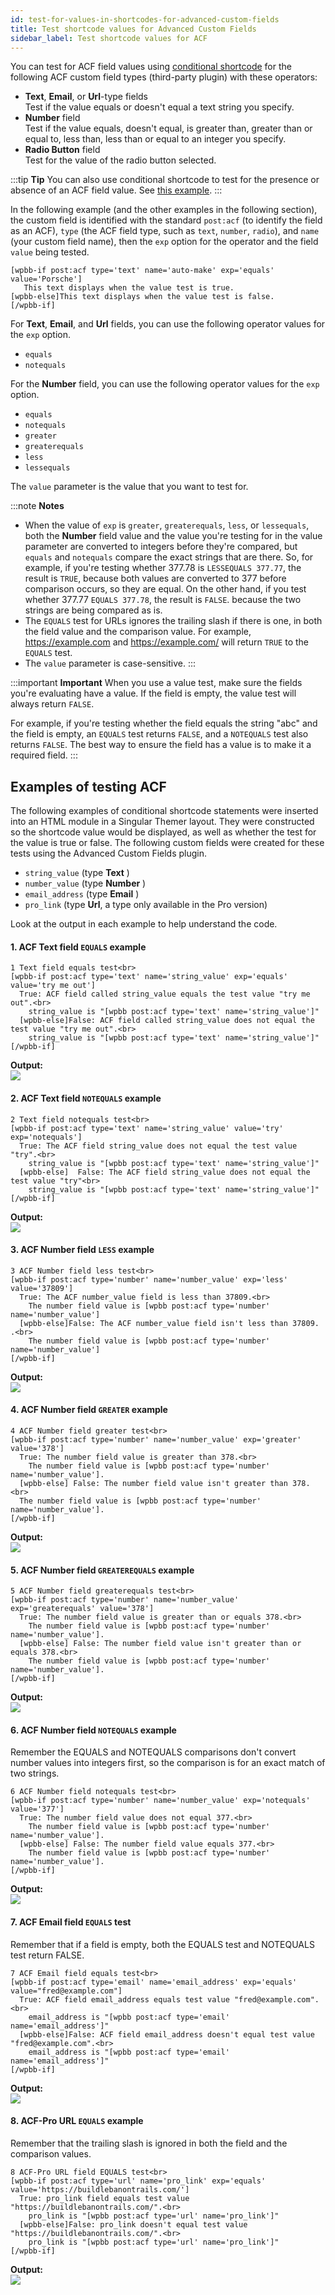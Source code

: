 ```yaml
---
id: test-for-values-in-shortcodes-for-advanced-custom-fields
title: Test shortcode values for Advanced Custom Fields
sidebar_label: Test shortcode values for ACF
---
```


You can test for ACF field values using [conditional shortcode](/beaver-themer/field-connections/conditional-shortcodes-for-field-connections-overview-themer.md) for the following ACF custom field types (third-party plugin) with these operators:

  * **Text**, **Email**, or **Url**-type fields  
  Test if the value equals or doesn't equal a text string you specify.
  * **Number** field  
  Test if the value equals, doesn't equal, is greater than, greater than or equal to, less than, less than or equal to an integer you specify.
  * **Radio Button** field  
  Test for the value of the radio button selected.

:::tip **Tip**
You can also use conditional shortcode to test for the presence or absence of an ACF field value. See [this example](/beaver-themer/field-connections/use-conditional-shortcode-to-test-for-presence-of-content-themer.md/#example-1-label-for-custom-field).
:::

In the following example (and the other examples in the following section), the custom field is identified with the standard `post:acf` (to identify the field as an ACF), `type` (the ACF field type, such as `text`, `number`, `radio`), and `name` (your custom field name), then the `exp` option for the operator and the field `value` being tested.

```markup
[wpbb-if post:acf type='text' name='auto-make' exp='equals' value='Porsche']
   This text displays when the value test is true.
[wpbb-else]This text displays when the value test is false.
[/wpbb-if]
```

For **Text**, **Email**, and **Url** fields, you can use the following operator values for the `exp` option.

  * `equals`
  * `notequals`

For the **Number** field, you can use the following operator values for the `exp` option.

  * `equals`
  * `notequals`
  * `greater`
  * `greaterequals`
  * `less`
  * `lessequals`

The `value` parameter is the value that you want to test for.

:::note **Notes**

  * When the value of `exp` is `greater`, `greaterequals`, `less`, or `lessequals`, both the **Number** field value and the value you're testing for in the value parameter are converted to integers before they're compared, but `equals` and `notequals` compare the exact strings that are there. So, for example, if you're testing whether 377.78 is `LESSEQUALS 377.77`, the result is `TRUE`, because both values are converted to 377 before comparison occurs, so they are equal. On the other hand, if you test whether 377.77 `EQUALS 377.78`, the result is `FALSE`. because the two strings are being compared as is.
  * The `EQUALS` test for URLs ignores the trailing slash if there is one, in both the field value and the comparison value. For example, <https://example.com> and <https://example.com/> will return `TRUE` to the `EQUALS` test.
  * The `value` parameter is case-sensitive.
:::

:::important **Important**
When you use a value test, make sure the fields you're evaluating have a value. If the field is empty, the value test will always return `FALSE`.

For example, if you're testing whether the field equals the string "abc" and the field is empty, an `EQUALS` test returns `FALSE`, and a `NOTEQUALS` test also returns `FALSE`. The best way to ensure the field has a value is to make it a required field.
:::

## Examples of testing ACF

The following examples of conditional shortcode statements were inserted into an HTML module in a Singular Themer layout. They were constructed so the shortcode value would be displayed, as well as whether the test for the value is true or false. The following custom fields were created for these tests using the Advanced Custom Fields plugin.

  * `string_value` (type **Text** )
  * `number_value` (type **Number** )
  * `email_address` (type **Email** )
  * `pro_link` (type **Url**, a type only available in the Pro version)

Look at the output in each example to help understand the code.

#### 1. ACF Text field `EQUALS` example

```markup
1 Text field equals test<br>
[wpbb-if post:acf type='text' name='string_value' exp='equals' value='try me out']
  True: ACF field called string_value equals the test value "try me out".<br>
    string_value is "[wpbb post:acf type='text' name='string_value']"
  [wpbb-else]False: ACF field called string_value does not equal the test value "try me out".<br>
    string_value is "[wpbb post:acf type='text' name='string_value']"
[/wpbb-if]
```

**Output:**  
![](/img/test-for-values-in-shortcodes-for-advanced-custom-fields-5e2f649d.png)

#### 2. ACF Text field `NOTEQUALS` example

```markup
2 Text field notequals test<br>
[wpbb-if post:acf type='text' name='string_value' value='try' exp='notequals']
  True: The ACF field string_value does not equal the test value "try".<br>
    string_value is "[wpbb post:acf type='text' name='string_value']"
  [wpbb-else]  False: The ACF field string_value does not equal the test value "try"<br>
    string_value is "[wpbb post:acf type='text' name='string_value']"
[/wpbb-if]
```

**Output:**  
![](/img/test-for-values-in-shortcodes-for-advanced-custom-fields-9b365dce.png)

#### 3. ACF Number field `LESS` example

```markup
3 ACF Number field less test<br>
[wpbb-if post:acf type='number' name='number_value' exp='less' value='37809']
  True: The ACF number_value field is less than 37809.<br>
    The number field value is [wpbb post:acf type='number' name='number_value']
  [wpbb-else]False: The ACF number_value field isn't less than 37809. .<br>
    The number field value is [wpbb post:acf type='number' name='number_value']
[/wpbb-if]
```

**Output:**  
![](/img/test-for-values-in-shortcodes-for-advanced-custom-fields-bff48ed9.png)

#### 4. ACF Number field `GREATER` example

```markup
4 ACF Number field greater test<br>
[wpbb-if post:acf type='number' name='number_value' exp='greater' value='378']
  True: The number field value is greater than 378.<br>
    The number field value is [wpbb post:acf type='number' name='number_value'].
  [wpbb-else] False: The number field value isn't greater than 378.<br>
  The number field value is [wpbb post:acf type='number' name='number_value'].
[/wpbb-if]
```

**Output:**  
![](/img/test-for-values-in-shortcodes-for-advanced-custom-fields-f3a96f44.png)

#### 5. ACF Number field `GREATEREQUALS` example

```markup
5 ACF Number field greaterequals test<br>
[wpbb-if post:acf type='number' name='number_value' exp='greaterequals' value='378']
  True: The number field value is greater than or equals 378.<br>
    The number field value is [wpbb post:acf type='number' name='number_value'].
  [wpbb-else] False: The number field value isn't greater than or equals 378.<br>
    The number field value is [wpbb post:acf type='number' name='number_value'].
[/wpbb-if]
```

**Output:**  
![](/img/test-for-values-in-shortcodes-for-advanced-custom-fields-8958cb1a.png)

#### 6. ACF Number field `NOTEQUALS` example

Remember the EQUALS and NOTEQUALS comparisons don't convert number values into integers first, so the comparison is for an exact match of two strings.

```markup
6 ACF Number field notequals test<br>
[wpbb-if post:acf type='number' name='number_value' exp='notequals' value='377']
  True: The number field value does not equal 377.<br>
    The number field value is [wpbb post:acf type='number' name='number_value'].
  [wpbb-else] False: The number field value equals 377.<br>
    The number field value is [wpbb post:acf type='number' name='number_value'].
[/wpbb-if]
```

**Output:**  
![](/img/test-for-values-in-shortcodes-for-advanced-custom-fields-e99911d9.png)

#### 7. ACF Email field `EQUALS` test

Remember that if a field is empty, both the EQUALS test and NOTEQUALS test return FALSE.

```markup
7 ACF Email field equals test<br>
[wpbb-if post:acf type='email' name='email_address' exp='equals' value="fred@example.com"]
  True: ACF field email_address equals test value "fred@example.com".<br>
    email_address is "[wpbb post:acf type='email' name='email_address']"
  [wpbb-else]False: ACF field email_address doesn't equal test value "fred@example.com".<br>
    email_address is "[wpbb post:acf type='email' name='email_address']"
[/wpbb-if]
```

**Output:**  
![](/img/test-for-values-in-shortcodes-for-advanced-custom-fields-f85ba7ba.png)

#### 8. ACF-Pro URL `EQUALS` example

Remember that the trailing slash is ignored in both the field and the comparison values.

```markup
8 ACF-Pro URL field EQUALS test<br>
[wpbb-if post:acf type='url' name='pro_link' exp='equals' value='https://buildlebanontrails.com/']
  True: pro_link field equals test value "https://buildlebanontrails.com/".<br>
    pro_link is "[wpbb post:acf type='url' name='pro_link']"
  [wpbb-else]False: pro_link doesn't equal test value "https://buildlebanontrails.com/".<br>
    pro_link is "[wpbb post:acf type='url' name='pro_link']"
[/wpbb-if]
```

**Output:**  
![](/img/test-for-values-in-shortcodes-for-advanced-custom-fields-19cf9f2a.png)
